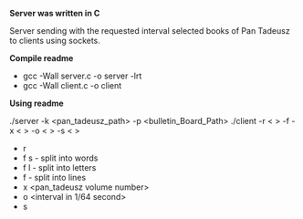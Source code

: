 **Server was written in C**

Server sending with the requested interval selected books of Pan Tadeusz to clients using sockets.

**Compile readme**

- gcc -Wall server.c -o server -lrt
- gcc -Wall client.c -o client

**Using readme**

./server -k <pan_tadeusz_path> -p <bulletin_Board_Path>
./client -r < > -f <way of transfer file> -x < > -o < > -s < >
- r <realtime signal number>
- f s - split into words
- f l - split into letters
- f - split into lines
- x  <pan_tadeusz volume number>
- o <interval in 1/64 second> 
- s <server PID>
